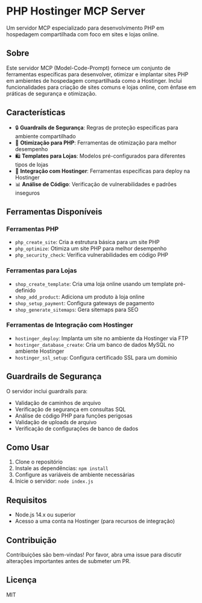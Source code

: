 # PHP Hostinger MCP Server

Um servidor MCP especializado para desenvolvimento PHP em hospedagem compartilhada com foco em sites e lojas online.

## Sobre

Este servidor MCP (Model-Code-Prompt) fornece um conjunto de ferramentas específicas para desenvolver, otimizar e implantar sites PHP em ambientes de hospedagem compartilhada como a Hostinger. Inclui funcionalidades para criação de sites comuns e lojas online, com ênfase em práticas de segurança e otimização.

## Características

- 🔒 **Guardrails de Segurança**: Regras de proteção específicas para ambiente compartilhado
- 🚀 **Otimização para PHP**: Ferramentas de otimização para melhor desempenho
- 🛍️ **Templates para Lojas**: Modelos pré-configurados para diferentes tipos de lojas
- 🔧 **Integração com Hostinger**: Ferramentas específicas para deploy na Hostinger
- 📊 **Análise de Código**: Verificação de vulnerabilidades e padrões inseguros

## Ferramentas Disponíveis

### Ferramentas PHP

- `php_create_site`: Cria a estrutura básica para um site PHP
- `php_optimize`: Otimiza um site PHP para melhor desempenho
- `php_security_check`: Verifica vulnerabilidades em código PHP

### Ferramentas para Lojas

- `shop_create_template`: Cria uma loja online usando um template pré-definido
- `shop_add_product`: Adiciona um produto à loja online
- `shop_setup_payment`: Configura gateways de pagamento
- `shop_generate_sitemaps`: Gera sitemaps para SEO

### Ferramentas de Integração com Hostinger

- `hostinger_deploy`: Implanta um site no ambiente da Hostinger via FTP
- `hostinger_database_create`: Cria um banco de dados MySQL no ambiente Hostinger
- `hostinger_ssl_setup`: Configura certificado SSL para um domínio

## Guardrails de Segurança

O servidor inclui guardrails para:

- Validação de caminhos de arquivo
- Verificação de segurança em consultas SQL
- Análise de código PHP para funções perigosas
- Validação de uploads de arquivo
- Verificação de configurações de banco de dados

## Como Usar

1. Clone o repositório
2. Instale as dependências: `npm install`
3. Configure as variáveis de ambiente necessárias
4. Inicie o servidor: `node index.js`

## Requisitos

- Node.js 14.x ou superior
- Acesso a uma conta na Hostinger (para recursos de integração)

## Contribuição

Contribuições são bem-vindas! Por favor, abra uma issue para discutir alterações importantes antes de submeter um PR.

## Licença

MIT